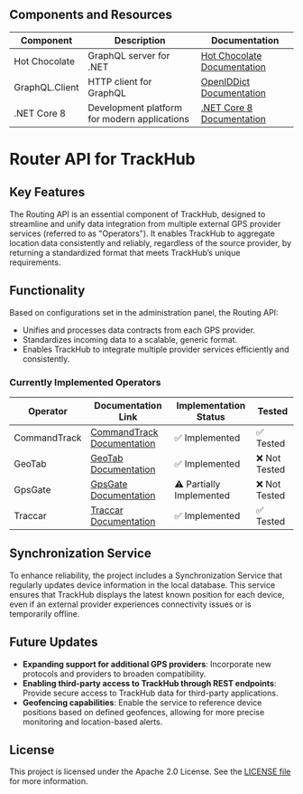 ﻿## Components and Resources

| Component                | Description                                           | Documentation                                                                 |
|--------------------------|-------------------------------------------------------|-------------------------------------------------------------------------------|
| Hot Chocolate            | GraphQL server for .NET                               | [Hot Chocolate Documentation](https://chillicream.com/docs/hotchocolate/v13)  |
| GraphQL.Client           | HTTP client for GraphQL                               | [OpenIDDict Documentation](https://openiddict.com/)                           |
| .NET Core 8              | Development platform for modern applications          | [.NET Core 8 Documentation](https://learn.microsoft.com/en-us/dotnet/core/whats-new/dotnet-8/overview) |

# Router API for TrackHub

## Key Features

The Routing API is an essential component of TrackHub, designed to streamline and unify data integration from multiple external GPS provider services (referred to as "Operators"). It enables TrackHub to aggregate location data consistently and reliably, regardless of the source provider, by returning a standardized format that meets TrackHub’s unique requirements.

## Functionality

Based on configurations set in the administration panel, the Routing API:

- Unifies and processes data contracts from each GPS provider.
- Standardizes incoming data to a scalable, generic format.
- Enables TrackHub to integrate multiple provider services efficiently and consistently.

### Currently Implemented Operators

| Operator      | Documentation Link                                    | Implementation Status   | Tested    |
|---------------|-------------------------------------------------------|--------------------------|-----------|
| CommandTrack  | [CommandTrack Documentation](https://www.c2ls.co/home/documentacion-de-la-api/) | ✅ Implemented            | ✅ Tested |
| GeoTab        | [GeoTab Documentation](https://developers.geotab.com/myGeotab/guides/codeBase/usingInDotnet)       | ✅ Implemented            | ❌ Not Tested |
| GpsGate       | [GpsGate Documentation](https://support.gpsgate.com/hc/en-us/articles/360016602140-REST-API-Documentation)      | ⚠️ Partially Implemented  | ❌ Not Tested |
| Traccar       | [Traccar Documentation](https://www.traccar.org/api-reference/)      | ✅ Implemented            | ✅ Tested |

## Synchronization Service

To enhance reliability, the project includes a Synchronization Service that regularly updates device information in the local database. This service ensures that TrackHub displays the latest known position for each device, even if an external provider experiences connectivity issues or is temporarily offline.

## Future Updates

- **Expanding support for additional GPS providers**: Incorporate new protocols and providers to broaden compatibility.
- **Enabling third-party access to TrackHub through REST endpoints**: Provide secure access to TrackHub data for third-party applications.
- **Geofencing capabilities**: Enable the service to reference device positions based on defined geofences, allowing for more precise monitoring and location-based alerts.

## License

This project is licensed under the Apache 2.0 License. See the [LICENSE file](https://www.apache.org/licenses/LICENSE-2.0) for more information.